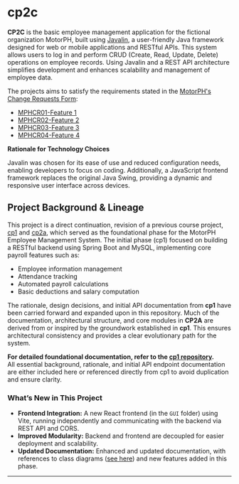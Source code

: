 # cp2c

**CP2C** is the basic employee management application for the fictional organization MotorPH, built using [Javalin](https://javalin.io), a user-friendly Java framework designed for web or mobile applications and RESTful APIs. This system allows users to log in and perform CRUD (Create, Read, Update, Delete) operations on employee records. Using Javalin and a REST API architecture simplifies development and enhances scalability and management of employee data.

The projects aims to satisfy the requirements stated in the [MotorPH's Change Requests Form](https://docs.google.com/spreadsheets/d/1AHv2ht0gqcOINH_yn08s8NBn5DFM-7RIhZlnDWJyEpU/edit?usp=sharing):

- [MPHCR01-Feature 1](https://docs.google.com/spreadsheets/d/1AHv2ht0gqcOINH_yn08s8NBn5DFM-7RIhZlnDWJyEpU/edit?gid=475634283#gid=475634283)
- [MPHCR02-Feature 2](https://docs.google.com/spreadsheets/d/1AHv2ht0gqcOINH_yn08s8NBn5DFM-7RIhZlnDWJyEpU/edit?gid=1902740868#gid=1902740868)
- [MPHCR03-Feature 3](https://docs.google.com/spreadsheets/d/1AHv2ht0gqcOINH_yn08s8NBn5DFM-7RIhZlnDWJyEpU/edit?gid=28244578#gid=28244578)
- [MPHCR04-Feature 4](https://docs.google.com/spreadsheets/d/1AHv2ht0gqcOINH_yn08s8NBn5DFM-7RIhZlnDWJyEpU/edit?gid=299960867#gid=299960867)

**Rationale for Technology Choices**

Javalin was chosen for its ease of use and reduced configuration needs, enabling developers to focus on coding. Additionally, a JavaScript frontend framework replaces the original Java Swing, providing a dynamic and responsive user interface across devices.

## Project Background & Lineage

This project is a direct continuation, revision of a previous course project, [cp1](https://github.com/imperionite/cp1) and [cp2a](https://github.com/imperionite/cp2a), which served as the foundational phase for the MotorPH Employee Management System. The initial phase (cp1) focused on building a RESTful backend using Spring Boot and MySQL, implementing core payroll features such as:

- Employee information management
- Attendance tracking
- Automated payroll calculations
- Basic deductions and salary computation

The rationale, design decisions, and initial API documentation from **cp1** have been carried forward and expanded upon in this repository. Much of the documentation, architectural structure, and core modules in **CP2A** are derived from or inspired by the groundwork established in **cp1**. This ensures architectural consistency and provides a clear evolutionary path for the system.

**For detailed foundational documentation, refer to the [cp1 repository](https://github.com/imperionite/cp1).**  
All essential background, rationale, and initial API endpoint documentation are either included here or referenced directly from cp1 to avoid duplication and ensure clarity.

### What’s New in This Project

- **Frontend Integration:** A new React frontend (in the `GUI` folder) using Vite, running independently and communicating with the backend via REST API and CORS.
- **Improved Modularity:** Backend and frontend are decoupled for easier deployment and scalability.
- **Updated Documentation:** Enhanced and updated documentation, with references to class diagrams ([see here](https://github.com/imperionite/cp2a/blob/main/CLASS_DIAGRAM.md)) and new features added in this phase.

---